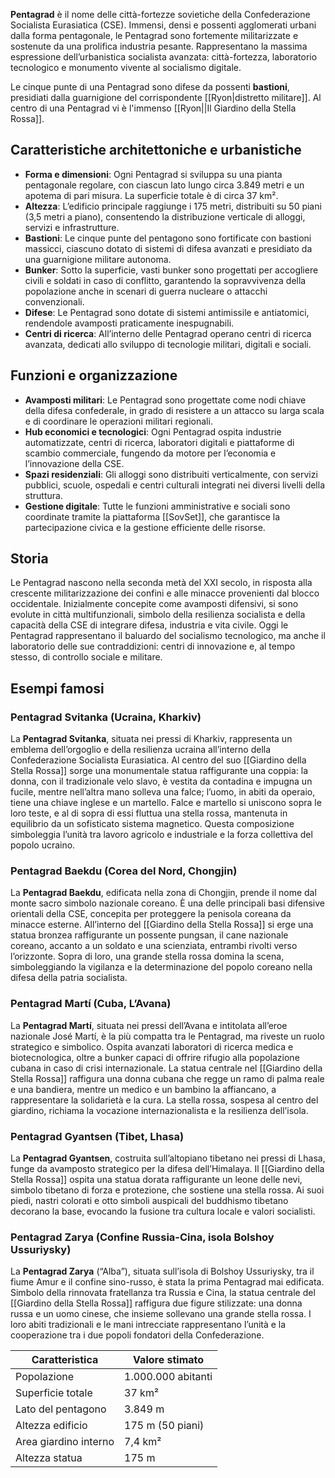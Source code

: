 
**Pentagrad** è il nome delle città-fortezze sovietiche della Confederazione Socialista Eurasiatica (CSE). Immensi, densi e possenti agglomerati urbani dalla forma pentagonale, le Pentagrad sono fortemente militarizzate e sostenute da una prolifica industria pesante. Rappresentano la massima espressione dell’urbanistica socialista avanzata: città-fortezza, laboratorio tecnologico e monumento vivente al socialismo digitale.

Le cinque punte di una Pentagrad sono difese da possenti **bastioni**, presidiati dalla guarnigione del corrispondente [[Ryon|distretto militare]]. Al centro di una Pentagrad vi è l'immenso [[Ryon||Il Giardino della Stella Rossa]].

## Caratteristiche architettoniche e urbanistiche

- **Forma e dimensioni**: Ogni Pentagrad si sviluppa su una pianta pentagonale regolare, con ciascun lato lungo circa 3.849 metri e un apotema di pari misura. La superficie totale è di circa 37 km².
- **Altezza**: L’edificio principale raggiunge i 175 metri, distribuiti su 50 piani (3,5 metri a piano), consentendo la distribuzione verticale di alloggi, servizi e infrastrutture.
- **Bastioni**: Le cinque punte del pentagono sono fortificate con bastioni massicci, ciascuno dotato di sistemi di difesa avanzati e presidiato da una guarnigione militare autonoma.
- **Bunker**: Sotto la superficie, vasti bunker sono progettati per accogliere civili e soldati in caso di conflitto, garantendo la sopravvivenza della popolazione anche in scenari di guerra nucleare o attacchi convenzionali.
- **Difese**: Le Pentagrad sono dotate di sistemi antimissile e antiatomici, rendendole avamposti praticamente inespugnabili.
- **Centri di ricerca**: All’interno delle Pentagrad operano centri di ricerca avanzata, dedicati allo sviluppo di tecnologie militari, digitali e sociali.
## Funzioni e organizzazione

- **Avamposti militari**: Le Pentagrad sono progettate come nodi chiave della difesa confederale, in grado di resistere a un attacco su larga scala e di coordinare le operazioni militari regionali.
- **Hub economici e tecnologici**: Ogni Pentagrad ospita industrie automatizzate, centri di ricerca, laboratori digitali e piattaforme di scambio commerciale, fungendo da motore per l’economia e l’innovazione della CSE.
- **Spazi residenziali**: Gli alloggi sono distribuiti verticalmente, con servizi pubblici, scuole, ospedali e centri culturali integrati nei diversi livelli della struttura.
- **Gestione digitale**: Tutte le funzioni amministrative e sociali sono coordinate tramite la piattaforma [[SovSet]], che garantisce la partecipazione civica e la gestione efficiente delle risorse.
## Storia

Le Pentagrad nascono nella seconda metà del XXI secolo, in risposta alla crescente militarizzazione dei confini e alle minacce provenienti dal blocco occidentale. Inizialmente concepite come avamposti difensivi, si sono evolute in città multifunzionali, simbolo della resilienza socialista e della capacità della CSE di integrare difesa, industria e vita civile. Oggi le Pentagrad rappresentano il baluardo del socialismo tecnologico, ma anche il laboratorio delle sue contraddizioni: centri di innovazione e, al tempo stesso, di controllo sociale e militare.

## Esempi famosi

### Pentagrad Svitanka (Ucraina, Kharkiv)

La **Pentagrad Svitanka**, situata nei pressi di Kharkiv, rappresenta un emblema dell’orgoglio e della resilienza ucraina all’interno della Confederazione Socialista Eurasiatica. Al centro del suo [[Giardino della Stella Rossa]] sorge una monumentale statua raffigurante una coppia: la donna, con il tradizionale velo slavo, è vestita da contadina e impugna un fucile, mentre nell’altra mano solleva una falce; l’uomo, in abiti da operaio, tiene una chiave inglese e un martello. Falce e martello si uniscono sopra le loro teste, e al di sopra di essi fluttua una stella rossa, mantenuta in equilibrio da un sofisticato sistema magnetico. Questa composizione simboleggia l’unità tra lavoro agricolo e industriale e la forza collettiva del popolo ucraino.

### Pentagrad Baekdu (Corea del Nord, Chongjin)

La **Pentagrad Baekdu**, edificata nella zona di Chongjin, prende il nome dal monte sacro simbolo nazionale coreano. È una delle principali basi difensive orientali della CSE, concepita per proteggere la penisola coreana da minacce esterne. All’interno del [[Giardino della Stella Rossa]] si erge una statua bronzea raffigurante un possente pungsan, il cane nazionale coreano, accanto a un soldato e una scienziata, entrambi rivolti verso l’orizzonte. Sopra di loro, una grande stella rossa domina la scena, simboleggiando la vigilanza e la determinazione del popolo coreano nella difesa della patria socialista.

### Pentagrad Martí (Cuba, L’Avana)

La **Pentagrad Martí**, situata nei pressi dell’Avana e intitolata all’eroe nazionale José Martí, è la più compatta tra le Pentagrad, ma riveste un ruolo strategico e simbolico. Ospita avanzati laboratori di ricerca medica e biotecnologica, oltre a bunker capaci di offrire rifugio alla popolazione cubana in caso di crisi internazionale. La statua centrale nel [[Giardino della Stella Rossa]] raffigura una donna cubana che regge un ramo di palma reale e una bandiera, mentre un medico e un bambino la affiancano, a rappresentare la solidarietà e la cura. La stella rossa, sospesa al centro del giardino, richiama la vocazione internazionalista e la resilienza dell’isola.

### Pentagrad Gyantsen (Tibet, Lhasa)

La **Pentagrad Gyantsen**, costruita sull’altopiano tibetano nei pressi di Lhasa, funge da avamposto strategico per la difesa dell’Himalaya. Il [[Giardino della Stella Rossa]] ospita una statua dorata raffigurante un leone delle nevi, simbolo tibetano di forza e protezione, che sostiene una stella rossa. Ai suoi piedi, nastri colorati e otto simboli auspicali del buddhismo tibetano decorano la base, evocando la fusione tra cultura locale e valori socialisti.

### Pentagrad Zarya (Confine Russia-Cina, isola Bolshoy Ussuriysky)

La **Pentagrad Zarya** (“Alba”), situata sull’isola di Bolshoy Ussuriysky, tra il fiume Amur e il confine sino-russo, è stata la prima Pentagrad mai edificata. Simbolo della rinnovata fratellanza tra Russia e Cina, la statua centrale del [[Giardino della Stella Rossa]] raffigura due figure stilizzate: una donna russa e un uomo cinese, che insieme sollevano una grande stella rossa. I loro abiti tradizionali e le mani intrecciate rappresentano l’unità e la cooperazione tra i due popoli fondatori della Confederazione.

| Caratteristica        | Valore stimato     |
| --------------------- | ------------------ |
| Popolazione           | 1.000.000 abitanti |
| Superficie totale     | 37 km²             |
| Lato del pentagono    | 3.849 m            |
| Altezza edificio      | 175 m (50 piani)   |
| Area giardino interno | 7,4 km²            |
| Altezza statua        | 175 m              |


